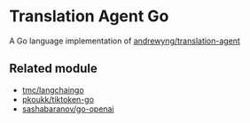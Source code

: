 # Translation Agent Go

A Go language implementation of [andrewyng/translation-agent](https://github.com/andrewyng/translation-agent)

## Related module

- [tmc/langchaingo](https://github.com/tmc/langchaingo)
- [pkoukk/tiktoken-go](https://github.com/pkoukk/tiktoken-go)
- [sashabaranov/go-openai](https://github.com/sashabaranov/go-openai)
